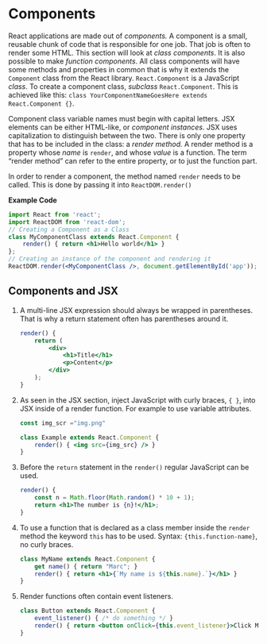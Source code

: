# Components

React applications are made out of *components.* A component is a small, reusable chunk of code that is responsible for one job. That job is often to render some HTML. This section will look at *class components*. It is also possible to make *function components*.  All class components will have some methods and properties in common that is why it extends the `Component` class from the React library. `React.Component` is a JavaScript *class*. To create a component class, *subclass* `React.Component`. This is achieved like this: `class YourComponentNameGoesHere extends React.Component {}`.

Component class variable names must begin with capital letters. JSX elements can be either HTML-like, or *component instances*. JSX uses capitalization to distinguish between the two. There is only one property that has to be included in the class: a *render method.* A render method is a property whose *name* is `render`, and whose *value* is a function. The term “render method” can refer to the entire property, or to just the function part.

In order to render a component, the method named `render` needs to be called. This is done by passing it into `ReactDOM.render()`

**Example Code**

```jsx
import React from 'react';
import ReactDOM from 'react-dom';
// Creating a Component as a Class
class MyComponentClass extends React.Component {
    render() { return <h1>Hello world</h1> }
};
// Creating an instance of the component and rendering it
ReactDOM.render(<MyComponentClass />, document.getElementById('app'));
```

## Components and JSX

1. A multi-line JSX expression should always be wrapped in parentheses. That is why  a return statement often has parentheses around it.

   ```jsx
   render() {
       return (
           <div>
               <h1>Title</h1>
               <p>Content</p>
           </div>
       );
   }
   ```

   

2. As seen in the JSX section, inject JavaScript with curly braces, `{ }`, into JSX inside of a render function. For example to use variable attributes.

   ```jsx
   const img_scr ="img.png"
   
   class Example extends React.Component {
       render() { <img src={img_src} /> }
   }
   ```

   

3. Before the `return` statement in the `render()` regular JavaScript can be used.

   ```jsx
   render() {
       const n = Math.floor(Math.random() * 10 + 1);
       return <h1>The number is {n}!</h1>; 
   }
   ```

   

4. To use a function that is declared as a class member inside the `render` method the keyword `this` has to be used. Syntax: `{this.function-name}`, no curly braces.

   ```jsx
   class MyName extends React.Component {
       get name() { return "Marc"; }
       render() { return <h1>{`My name is ${this.name}.`}</h1> }
   }
   ```

   

5. Render functions often contain event listeners.

   ```jsx
   class Button extends React.Component {
       event_listener() { /* do something */ }
       render() { return <button onClick={this.event_listener}>Click Me!</button>;}
   }
   ```

   

